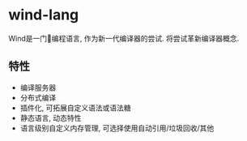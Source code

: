 # wind-lang
Wind是一门编程语言, 作为新一代编译器的尝试. 将尝试革新编译器概念.

## 特性
* 编译服务器
* 分布式编译
* 插件化, 可拓展自定义语法或语法糖
* 静态语言, 动态特性
* 语言级别自定义内存管理, 可选择使用自动引用/垃圾回收/其他

